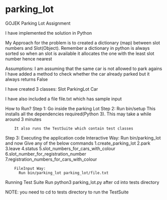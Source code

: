 # parking_lot
GOJEK Parking Lot Assignment

I have implemented the solution in Python

My Approach for the problem is to created a dictionary (map)
between slot numbers and Slot(Object). Remember a dictionary in python is always sorted so when an slot is available it allocates the one with the least slot number hence nearest

Assumptions:
I am assuming that the same car is not allowed to park agains
I have added a method to check whether the car already parked but it always returns False


I have created 3 classes:
Slot
ParkingLot
Car

I have also included a file file.txt which has sample input

How to Run?
Step 1: Go inside the parking Lot
Step 2: Run bin/setup
        This installs all the dependencies required(Python 3). This may take a while around 3 minutes

        It also runs the TestSuite which contain test classes

Step 3: Executing the application code
        Interactive Way:
          Run bin/parking_lot
          and now Give any of the below commands
          1.create_parking_lot
          2.park
          3.leave
          4.status
          5.slot_numbers_for_cars_with_colour
          6.slot_number_for_registration_number
          7.registration_numbers_for_cars_with_colour

        FileInput Way:
          Run bin/parking_lot parking_lot/file.txt

Running Test Suite
Run python3 parking_lot.py after cd into tests directory

NOTE: you need to cd to tests directory to run the TestSuite


      
